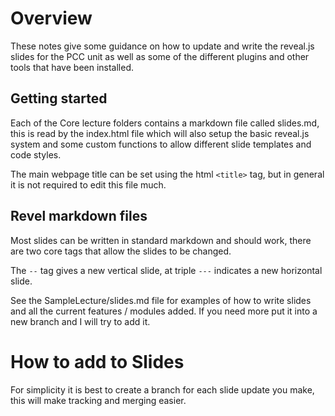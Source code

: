 # Overview

These notes give some guidance on how to update and write the reveal.js slides for the PCC unit as well as some of the different plugins and other tools that have been installed. 

## Getting started

Each of the Core lecture folders contains a markdown file called slides.md, this is read by the index.html file which will also setup the basic reveal.js system and some custom functions to allow different slide templates and code styles.

The main webpage title can be set using the html ```<title>``` tag, but in general it is not required to edit this file much.

## Revel markdown files

Most slides can be written in standard markdown and should work, there are two core tags that allow the slides to be changed. 

The ``--`` tag gives a new vertical slide, at triple ```---``` indicates a new horizontal slide.

See the SampleLecture/slides.md file for examples of how to write slides and all the current features / modules added. If you need more put it into a new branch and I will try to add it.


# How to add to Slides

For simplicity it is best to create a branch for each slide update you make, this will make tracking and merging easier.